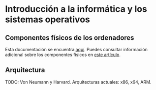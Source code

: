 # Introducción a la informática y los sistemas operativos
## Componentes físicos de los ordenadores
Esta documentación se encuentra [aquí](/ficheros/componentes-pc.pdf). Puedes consultar información adicional sobre los componentes físicos en [este artículo](https://www.profesionalreview.com/2019/02/06/componentes-de-un-ordenador/).

## Arquitectura
TODO: Von Neumann y Harvard. Arquitecturas actuales: x86, x64, ARM.